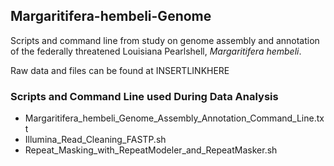 ## Margaritifera-hembeli-Genome

Scripts and command line from study on genome assembly and annotation of the federally threatened Louisiana Pearlshell, *Margaritifera hembeli*.

Raw data and files can be found at INSERTLINKHERE

### Scripts and Command Line used During Data Analysis

  * Margaritifera_hembeli_Genome_Assembly_Annotation_Command_Line.txt
  * Illumina_Read_Cleaning_FASTP.sh
  * Repeat_Masking_with_RepeatModeler_and_RepeatMasker.sh
